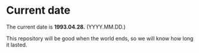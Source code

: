 # Current date

The current date is **1993.04.28.** (YYYY.MM.DD.)

This repository will be good when the world ends, so we will know how long it lasted.